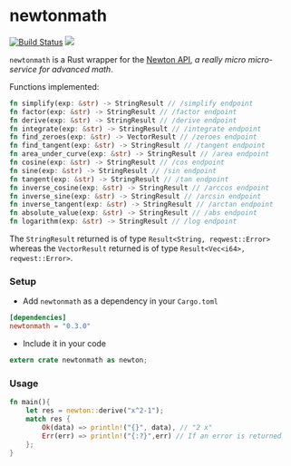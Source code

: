 # newtonmath
[![Build Status](https://travis-ci.org/anaskhan96/newtonmath.svg?branch=master)](https://travis-ci.org/anaskhan96/newtonmath)
[![](http://meritbadge.herokuapp.com/newtonmath)](https://crates.io/crates/newtonmath)

`newtonmath` is a Rust wrapper for the [Newton API](https://github.com/aunyks/newton-api), *a really micro micro-service for advanced math*.

Functions implemented:
```rust
fn simplify(exp: &str) -> StringResult // /simplify endpoint
fn factor(exp: &str) -> StringResult // /factor endpoint
fn derive(exp: &str) -> StringResult // /derive endpoint
fn integrate(exp: &str) -> StringResult // /integrate endpoint
fn find_zeroes(exp: &str) -> VectorResult // /zeroes endpoint
fn find_tangent(exp: &str) -> StringResult // /tangent endpoint
fn area_under_curve(exp: &str) -> StringResult // /area endpoint
fn cosine(exp: &str) -> StringResult // /cos endpoint
fn sine(exp: &str) -> StringResult // /sin endpoint
fn tangent(exp: &str) -> StringResult // /tan endpoint
fn inverse_cosine(exp: &str) -> StringResult // /arccos endpoint
fn inverse_sine(exp: &str) -> StringResult // /arcsin endpoint
fn inverse_tangent(exp: &str) -> StringResult // /arctan endpoint
fn absolute_value(exp: &str) -> StringResult // /abs endpoint
fn logarithm(exp: &str) -> StringResult // /log endpoint
```
The `StringResult` returned is of type `Result<String, reqwest::Error>` whereas the `VectorResult` returned is of type `Result<Vec<i64>, reqwest::Error>`.

### Setup

* Add `newtonmath` as a dependency in your `Cargo.toml`
```toml
[dependencies]
newtonmath = "0.3.0"
```

* Include it in your code
```rust
extern crate newtonmath as newton;
```

### Usage
```rust
fn main(){
    let res = newton::derive("x^2-1");
    match res {
        Ok(data) => println!("{}", data), // "2 x"
        Err(err) => println!("{:?}",err) // If an error is returned
    };
}
```